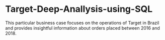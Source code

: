 # Target-Deep-Anallysis-using-SQL
This particular business case focuses on the operations of Target in Brazil and provides insightful information about  orders placed between 2016 and 2018. 

